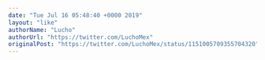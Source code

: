 ```yaml
---
date: "Tue Jul 16 05:48:40 +0000 2019"
layout: "like"
authorName: "Lucho"
authorUrl: "https://twitter.com/LuchoMex"
originalPost: "https://twitter.com/LuchoMex/status/1151005709355704320"
---
```

